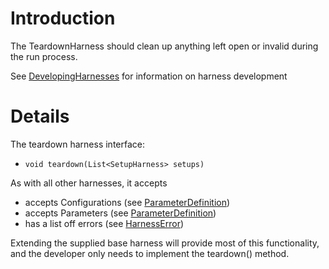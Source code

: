 # Introduction #

The TeardownHarness should clean up anything left open or invalid during the run process.

See [DevelopingHarnesses](DevelopingHarnesses.md) for information on harness development

# Details #

The teardown harness interface:

  * `void teardown(List<SetupHarness> setups)`

As with all other harnesses, it accepts
  * accepts Configurations (see [ParameterDefinition](../ParameterDefinition.md))
  * accepts Parameters (see [ParameterDefinition](../ParameterDefinition.md))
  * has a list off errors (see [HarnessError](../HarnessError.md))

Extending the supplied base harness will provide most of this functionality, and the developer only needs to implement 
the teardown() method.